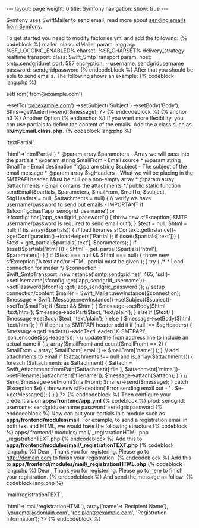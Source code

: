 --- layout: page weight: 0 title: Symfony navigation: show: true ---

Symfony uses SwiftMailer to send email, read more about [sending emails
from
Symfony](http://www.symfony-project.org/gentle-introduction/1_4/en/11-Emails).

To get started you need to modify factories.yml and add the following:
{% codeblock %}
mailer: class: sfMailer param: logging:
%SF_LOGGING_ENABLED% charset: %SF_CHARSET% delivery_strategy:
realtime transport: class: Swift_SmtpTransport param: host:
smtp.sendgrid.net port: 587 encryption: \~ username: sendgridusername
password: sendgridpassword
{% endcodeblock %} After that you should be
able to send emails. The following shows an example: {% codeblock
lang:php %}
<?php $message="Swift_Message::newInstance()" - ?>setFrom('from@example.com')
-\>setTo('to@example.com') -\>setSubject('Subject') -\>setBody('Body');
\$this-\>getMailer()-\>send(\$message); ?\> {% endcodeblock %} {% anchor
h3 %} Another Option {% endanchor %} If you want more flexibility, you
can use partials to define the content of the emails. Add the a class
such as **lib/myEmail.class.php**. {% codeblock lang:php %}
<?php class myemail { ** * library to facilitate email messages being sent out, sendmail deprecated in symfony 1.2 * * @param string $partial - array with html and text partials ie array('text' ?>'textPartial',
'html'=\>'htmlPartial') \* @param array \$parameters - Array we will
pass into the partials \* @param string \$mailFrom - Email source \*
@param string \$mailTo - Email destination \* @param string \$subject -
The subject of the email message \* @param array \$sgHeaders - What we
will be placing in the SMTPAPI header. Must be null or a non-empty array
\* @param array \$attachments - Email contains the attachments \*/
public static function sendEmail(\$partials, \$parameters, \$mailFrom,
\$mailTo, \$subject, \$sgHeaders = null, \$attachments = null) { //
verify we have username/password to send out emails - IMPORTANT if
(!sfconfig::has('app\_sendgrid\_username') or
!sfconfig::has('app\_sendgrid\_password')) { throw new sfException('SMTP
username/password is required to send email out'); } \$text = null;
\$html = null; if (is\_array(\$partials)) { // load libraries
sfContext::getInstance()-\>getConfiguration()-\>loadHelpers('Partial');
if (isset(\$partials['text'])) { \$text =
get\_partial(\$partials['text'], \$parameters); } if
(isset(\$partials['html'])) { \$html = get\_partial(\$partials['html'],
\$parameters); } } if (\$text === null && \$html === null) { throw new
sfException('A text and/or HTML partial must be given'); } try { /\* \*
Load connection for mailer \*/ \$connection =
Swift\_SmtpTransport::newInstance('smtp.sendgrid.net', 465,
'ssl')-\>setUsername(sfconfig::get('app\_sendgrid\_username'))-\>setPassword(sfconfig::get('app\_sendgrid\_password'));
// setup connection/content \$mailer =
Swift\_Mailer::newInstance(\$connection); \$message =
Swift\_Message::newInstance()-\>setSubject(\$subject)-\>setTo(\$mailTo);
if (\$text && \$html) { \$message-\>setBody(\$html, 'text/html');
\$message-\>addPart(\$text, 'text/plain'); } else if (\$text) {
\$message-\>setBody(\$text, 'text/plain'); } else {
\$message-\>setBody(\$html, 'text/html'); } // if contains SMTPAPI
header add it if (null !== \$sgHeaders) {
\$message-\>getHeaders()-\>addTextHeader('X-SMTPAPI',
json\_encode(\$sgHeaders)); } // update the from address line to include
an actual name if (is\_array(\$mailFrom) and count(\$mailFrom) == 2) {
\$mailFrom = array( \$mailFrom['email'] =\> \$mailFrom['name'] ); } //
add attachments to email if (\$attachments !== null and
is\_array(\$attachments)) { foreach (\$attachments as \$attachment) {
\$attach = Swift\_Attachment::fromPath(\$attachment['file'],
\$attachment['mime'])-\>setFilename(\$attachment['filename']);
\$message-\>attach(\$attach); } } // Send
\$message-\>setFrom(\$mailFrom); \$mailer-\>send(\$message); } catch
(Exception \$e) { throw new sfException('Error sending email out - ' .
\$e-\>getMessage()); } } } ?\> {% endcodeblock %} Then configure your
credentials on **apps/frontend/app.yml** {% codeblock %}
prod: sendgrid:
username: sendgridusername password: sendgridpassword
{% endcodeblock %}
Now can put your partials in a module such as
**apps/frontend/modules/mail**. For example, to send a registration
email in both text and HTML, we would have the following structure {% codeblock %}
apps/ frontend/ modules/ mail/ _registrationHTML.php
_registrationTEXT.php
{% endcodeblock %} Add this to
**apps/frontend/modules/mail/\_registrationTEXT.php** {% codeblock
lang:php %} Dear <!--?php echo $name ?-->, Thank you for registering.
Please go to http://domain.com to finish your registration. {%
endcodeblock %} Add this to
**apps/frontend/modules/mail/\_registrationHTML.php** {% codeblock
lang:php %} Dear <!--?php echo $name ?-->, Thank you for registering.
Please go to [here](http://domain.com) to finish your registration. {%
endcodeblock %} And send the message as follow: {% codeblock lang:php %}
<?php myemail::sendemail(array('text' ?>'mail/registrationTEXT',
'html'=\>'mail/registrationHTML'), array('name'=\>'Recipient Name'),
'youremail@domain.com', 'recipient@example.com', 'Registration
Information'); ?\> {% endcodeblock %}
